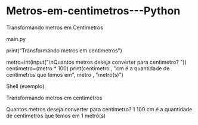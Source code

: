 # Metros-em-centimetros---Python
Transformando metros em Centimetros

main.py

print("Transformando metros em centimetros")

metro=int(input("\nQuantos metros deseja converter para centimetro? "))
centimetro=(metro * 100)
print(centimetro , "cm é a quantidade de centimetros que temos em", metro , "metro(s)")


Shell (exemplo):

Transformando metros em centimetros

Quantos metros deseja converter para centimetro? 1
100 cm é a quantidade de centimetros que temos em 1 metro(s)

